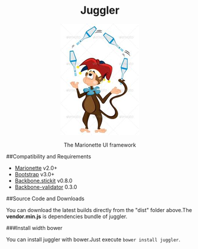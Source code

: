 <h1 align="center">Juggler</h1>
<p align="center">
  <img title="backbone marionette" src='https://raw.githubusercontent.com/MillerRen/juggler/master/app/images/juggler.jpg' />
</p>
<p align="center">The Marionette UI framework</p>

##Compatibility and Requirements

* [Marionette](https://github.com/marionettejs/backbone.marionette) v2.0+
* [Bootstrap](https://github.com/twbs/bootstrap) v3.0+
* [Backbone.stickit](https://github.com/nytimes/backbone.stickit) v0.8.0
* [Backbone-validator](https://github.com/fantactuka/backbone-validator) 0.3.0

##Source Code and Downloads

You can download the latest builds directly from the "dist" folder above.The **vendor.min.js** is dependencies bundle of juggler.

###Install width bower

You can install juggler with bower.Just execute `bower install juggler`.

